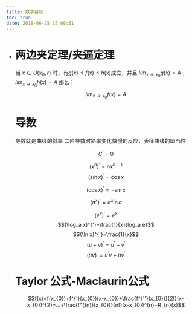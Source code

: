 ```yaml
---
title: 数学基础
toc: true
date: 2018-06-25 15:00:51
---
```

- # **两边夹定理/夹逼定理**
  当 $x\in U(x_{0},r)$ 时，有$g(x)\leq f(x)\leq h(x)$成立，并且 $lim_{x\rightarrow x_{0}}g(x)=A$
  ，$lim_{x\rightarrow x_{0}}h(x)=A$ 那么：$$lim_{x\rightarrow x_{0}}f(x)=A$$

  # **导数**
  导数就是曲线的斜率
  二阶导数时斜率变化快慢的反应，表征曲线的凹凸性

  $$C^{'}=0$$

  $$(x^{n})^{'}=nx^{n-1}$$
  $$(\sin x)^{'}=\cos x$$

  $$(\cos x)^{'}=-\sin x$$

  $$(a^x)^{'}=a^x\ln a$$

  $$(e^x)^{'}=e^x$$
  $$(\log_a x)^{'}=\frac{1}{x}{log_a e}$$
  $$(\ln x)^{'}=\frac{1}{x}$$
  $$(u + v)^{'}=u^{'}+v^{'}$$
  $$(uv)^{'}=u^{'}v+uv^{'}$$


  # **Taylor 公式-Maclaurin公式**
  $$f(x)=f(x_{0})+f^{'}(x_{0})(x-x_{0})+\frac{f^{''}(x_{0})}{2!}(x-x_{0})^{2}+...+\frac{f^{(n)}(x_{0})}{n!}(x-x_{0})^{n}+R_{n}(x)$$
